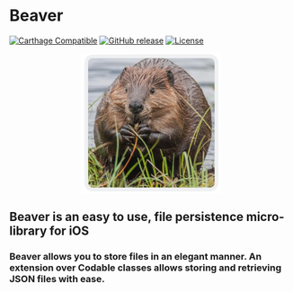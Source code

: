# Beaver
[![Carthage Compatible](https://img.shields.io/badge/Carthage-compatible-4BC51D.svg?style=flat)](https://github.com/Carthage/Carthage) 
[![GitHub release](https://img.shields.io/github/v/tag/ravitripathi/Beaver?label=release)](https://github.com/ravitripathi/Beaver/releases)
[![License](https://img.shields.io/github/license/ravitripathi/Beaver)](https://raw.githubusercontent.com/ravitripathi/Beaver/master/LICENSE)
<p align="center">
<img align="middle" src="https://raw.githubusercontent.com/ravitripathi/Beaver/master/icon.png" width="250" height="250"/>
</p>

## Beaver is an easy to use, file persistence micro-library for iOS

### Beaver allows you to store files in an elegant manner. An extension over Codable classes allows storing and retrieving JSON files with ease.



